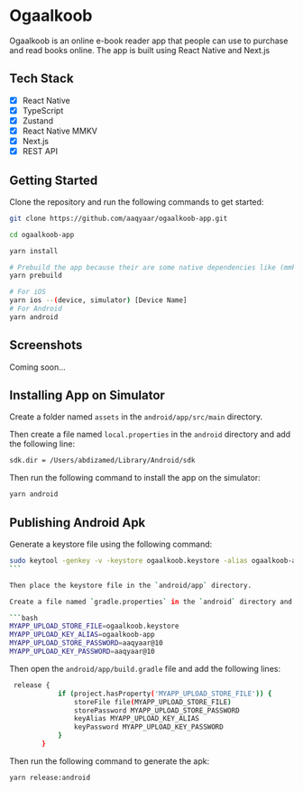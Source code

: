 # Ogaalkoob

Ogaalkoob is an online e-book reader app that people can use to purchase and read books online. The app is built using React Native and Next.js

## Tech Stack

- [x] React Native
- [x] TypeScript
- [x] Zustand
- [x] React Native MMKV
- [x] Next.js
- [x] REST API

## Getting Started

Clone the repository and run the following commands to get started:

```bash
git clone https://github.com/aaqyaar/ogaalkoob-app.git
```

```bash
cd ogaalkoob-app
```

```bash
yarn install

# Prebuild the app because their are some native dependencies like (mmkv)
yarn prebuild
```

```bash
# For iOS
yarn ios --(device, simulator) [Device Name]
# For Android
yarn android
```

## Screenshots

Coming soon...

## Installing App on Simulator

Create a folder named `assets` in the `android/app/src/main` directory.

Then create a file named `local.properties` in the `android` directory and add the following line:

```bash
sdk.dir = /Users/abdizamed/Library/Android/sdk
```

Then run the following command to install the app on the simulator:

```bash
yarn android
```

## Publishing Android Apk

Generate a keystore file using the following command:

````bash
sudo keytool -genkey -v -keystore ogaalkoob.keystore -alias ogaalkoob-app -keyalg RSA -keysize 2048 -validity 10000
```

Then place the keystore file in the `android/app` directory.

Create a file named `gradle.properties` in the `android` directory and add the following lines:

```bash
MYAPP_UPLOAD_STORE_FILE=ogaalkoob.keystore
MYAPP_UPLOAD_KEY_ALIAS=ogaalkoob-app
MYAPP_UPLOAD_STORE_PASSWORD=aaqyaar@10
MYAPP_UPLOAD_KEY_PASSWORD=aaqyaar@10
````

Then open the `android/app/build.gradle` file and add the following lines:

```bash
 release {
            if (project.hasProperty('MYAPP_UPLOAD_STORE_FILE')) {
                storeFile file(MYAPP_UPLOAD_STORE_FILE)
                storePassword MYAPP_UPLOAD_STORE_PASSWORD
                keyAlias MYAPP_UPLOAD_KEY_ALIAS
                keyPassword MYAPP_UPLOAD_KEY_PASSWORD
            }
        }
```

Then run the following command to generate the apk:

```bash
yarn release:android
```
